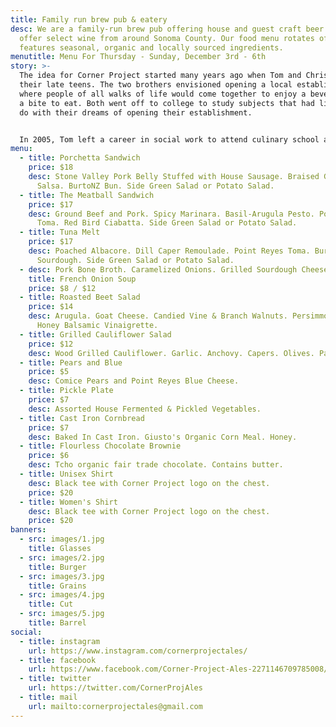 ```yaml
---
title: Family run brew pub & eatery
desc: We are a family-run brew pub offering house and guest craft beer. We also
  offer select wine from around Sonoma County. Our food menu rotates often, and
  features seasonal, organic and locally sourced ingredients.
menutitle: Menu For Thursday - Sunday, December 3rd - 6th
story: >-
  The idea for Corner Project started many years ago when Tom and Chris were in
  their late teens. The two brothers envisioned opening a local establishment
  where people of all walks of life would come together to enjoy a beverage and
  a bite to eat. Both went off to college to study subjects that had little to
  do with their dreams of opening their establishment.


  In 2005, Tom left a career in social work to attend culinary school and a few years later, Chris began brewing beer on his stove-top. In early 2017 the two of them revisited their dream in a more serious mindset and brought the concept of Corner Project to fruition.
menu:
  - title: Porchetta Sandwich
    price: $18
    desc: Stone Valley Pork Belly Stuffed with House Sausage. Braised Greens. Herb
      Salsa. BurtoNZ Bun. Side Green Salad or Potato Salad.
  - title: The Meatball Sandwich
    price: $17
    desc: Ground Beef and Pork. Spicy Marinara. Basil-Arugula Pesto. Point Reyes
      Toma. Red Bird Ciabatta. Side Green Salad or Potato Salad.
  - title: Tuna Melt
    price: $17
    desc: Poached Albacore. Dill Caper Remoulade. Point Reyes Toma. BurtoNZ
      Sourdough. Side Green Salad or Potato Salad.
  - desc: Pork Bone Broth. Caramelized Onions. Grilled Sourdough Cheese Bread.
    title: French Onion Soup
    price: $8 / $12
  - title: Roasted Beet Salad
    price: $14
    desc: Arugula. Goat Cheese. Candied Vine & Branch Walnuts. Persimmon. Tangerine.
      Honey Balsamic Vinaigrette.
  - title: Grilled Cauliflower Salad
    price: $12
    desc: Wood Grilled Cauliflower. Garlic. Anchovy. Capers. Olives. Parsley.
  - title: Pears and Blue
    price: $5
    desc: Comice Pears and Point Reyes Blue Cheese.
  - title: Pickle Plate
    price: $7
    desc: Assorted House Fermented & Pickled Vegetables.
  - title: Cast Iron Cornbread
    price: $7
    desc: Baked In Cast Iron. Giusto's Organic Corn Meal. Honey.
  - title: Flourless Chocolate Brownie
    price: $6
    desc: Tcho organic fair trade chocolate. Contains butter.
  - title: Unisex Shirt
    desc: Black tee with Corner Project logo on the chest.
    price: $20
  - title: Women's Shirt
    desc: Black tee with Corner Project logo on the chest.
    price: $20
banners:
  - src: images/1.jpg
    title: Glasses
  - src: images/2.jpg
    title: Burger
  - src: images/3.jpg
    title: Grains
  - src: images/4.jpg
    title: Cut
  - src: images/5.jpg
    title: Barrel
social:
  - title: instagram
    url: https://www.instagram.com/cornerprojectales/
  - title: facebook
    url: https://www.facebook.com/Corner-Project-Ales-2271146709785008/
  - title: twitter
    url: https://twitter.com/CornerProjAles
  - title: mail
    url: mailto:cornerprojectales@gmail.com
---
```

